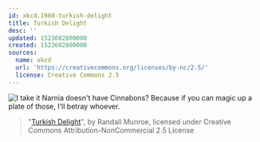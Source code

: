 ```yaml
---
id: xkcd.1980-turkish-delight
title: Turkish Delight
desc: ''
updated: 1523602800000
created: 1523602800000
sources:
  name: xkcd
  url: 'https://creativecommons.org/licenses/by-nc/2.5/'
  license: Creative Commons 2.5
---
```

![I take it Narnia doesn't have Cinnabons? Because if you can magic up a plate of those, I'll betray whoever.](https://imgs.xkcd.com/comics/turkish_delight.png)
> "[Turkish Delight](https://xkcd.com/1980/)", by Randall Munroe, licensed under Creative Commons Attribution-NonCommercial 2.5 License
